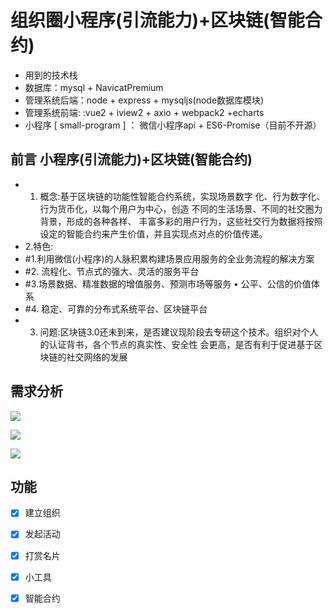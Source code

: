 # 组织圈小程序(引流能力)+区块链(智能合约) #
- 用到的技术栈
- 数据库：mysql + NavicatPremium
- 管理系统后端：node + express + mysqljs(node数据库模块)
- 管理系统前端:  :vue2  + iview2 + axio + webpack2 +echarts
- 小程序 [ small-program ] ： 微信小程序api + ES6-Promise（目前不开源）


## 前言 小程序(引流能力)+区块链(智能合约) ##
- 1. 概念:基于区块链的功能性智能合约系统，实现场景数字 化、行为数字化、行为货币化，以每个用户为中心，创造 不同的生活场景、不同的社交圈为背景，形成的各种各样、 丰富多彩的用户行为，这些社交行为数据将按照设定的智能合约来产生价值，并且实现点对点的价值传递。
- 2.特色:
 - #1.利用微信(小程序)的人脉积累构建场景应用服务的全业务流程的解决方案
- #2. 流程化、节点式的强大、灵活的服务平台
- #3.场景数据、精准数据的增值服务、预测市场等服务 • 公平、公信的价值体系
- #4. 稳定、可靠的分布式系统平台、区块链平台
- 3. 问题:区块链3.0还未到来，是否建议现阶段去专研这个技术。组织对个人的认证背书，各个节点的真实性、安全性 会更高，是否有利于促进基于区块链的社交网络的发展



## 需求分析 ##

![](https://raw.githubusercontent.com/cinoliu/Organization-circle/master/image/xuqiufenxi.jpg) 

![](https://raw.githubusercontent.com/cinoliu/Organization-circle/master/image/renxingfenxi.jpg) 

![](https://raw.githubusercontent.com/cinoliu/Organization-circle/master/image/shehuizhuyin.jpg) 
 




## 功能 ##
- [x] 建立组织
- [x] 发起活动
- [x] 打赏名片
- [x] 小工具
- [x] 智能合约

